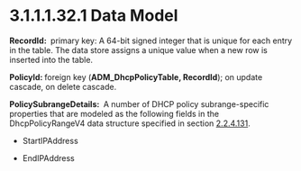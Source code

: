 <html dir="LTR" xmlns:mshelp="http://msdn.microsoft.com/mshelp" xmlns:ddue="http://ddue.schemas.microsoft.com/authoring/2003/5" xmlns:xlink="http://www.w3.org/1999/xlink" xmlns:tool="http://www.microsoft.com/tooltip">
 <body>
 <div id="header">
 <h1 class="heading">3.1.1.1.32.1 Data Model</h1>
 </div>
 <div id="mainSection">
 <div id="mainBody">
 <div id="allHistory" class="saveHistory"></div>
 <div id="sectionSection0" class="section" name="collapseableSection">
 

<p><b>RecordId: </b> primary key: A 64-bit signed
integer that is unique for each entry in the table. The data store assigns a
unique value when a new row is inserted into the table.</p>

<p><b>PolicyId: </b>foreign key (<b>ADM_DhcpPolicyTable,
RecordId</b>); on update cascade, on delete cascade.</p>

<p><b>PolicySubrangeDetails: </b> A number of DHCP
policy subrange-specific properties that are modeled as the following fields in
the DhcpPolicyRangeV4 data structure specified in section <a href="969f3614-70b1-4f9f-bf6d-f33e34c501e0.md">2.2.4.131</a>.</p>

<ul><li><p><span><span> 
</span></span>StartIPAddress</p>

</li><li><p><span><span> 
</span></span>EndIPAddress</p>

</li></ul>
 </div>
 </div>
 </div>
 </body>
</html>